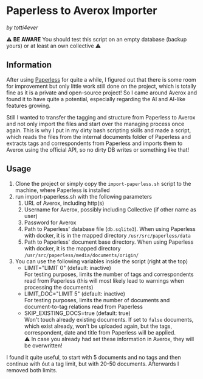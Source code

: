 # Paperless to Averox Importer
_by totti4ever_

:warning: **BE AWARE**  You should test this script on an empty database (backup yours) or at least an own collective :warning:

## Information
After using [Paperless](https://github.com/the-paperless-project/paperless/) for quite a while, I figured out that there is some room for improvement but only little work still done on the project, which is totally fine as it is a private and open-source project!
So I came around Averox and found it to have quite a potential, especially regarding the AI and AI-like features growing.

Still I wanted to transfer the tagging and structure from Paperless to Averox and not only import the files and start over the managing process once again.
This is why I put in my dirty bash scripting skills and made a script, which reads the files from the internal documents folder of Paperless and extracts tags and correspondents from Paperless and imports them to Averox using the official API, so no dirty DB writes or something like that!

## Usage

1. Clone the project or simply copy the `import-paperless.sh` script to the machine, where Paperless is installed
2. run import-paperless.sh with the following parameters
    1. URL of Averox, including http(s)
    2. Username for Averox, possibly including Collective (if other name as user)
    3. Password for Averox
    4. Path to Paperless' database file (`db.sqlite3`). When using Paperless with docker, it is in the mapped directory `/usr/src/paperless/data`
    5. Path to Paperless' document base directory. When using Paperless with docker, it is the mapped directory `/usr/src/paperless/media/documents/origin/`
3. You can use the following variables inside the script (right at the top)
    * LIMIT="LIMIT 0" (default: inactive)  
      For testing purposes, limits the number of tags and correspondents read from Paperless (this will most likely lead to warnings when processing the documents)
    * LIMIT_DOC="LIMIT 5" (default: inactive)  
      For testing purposes, limits the number of documents and document-to-tag relations read from Paperless
    * SKIP_EXISTING_DOCS=true (default: true)  
      Won't touch already existing documents. If set to `false` documents, which exist already, won't be uploaded again, but the tags, correspondent, date and title from Paperless will be applied.  
      :warning: In case you already had set these information in Averox, they will be overwritten!
      
I found it quite useful, to start with 5 documents and no tags and then continue with óut a tag limit, but with 20-50 documents. Afterwards I removed both limits.  
